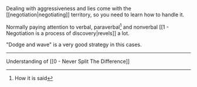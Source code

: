 Dealing with aggressiveness and lies come with the [[negotiation|negotiating]] territory, so you need to learn how to handle it.

Normally paying attention to verbal, paraverbal[^1] and nonverbal [[1 - Negotiation is a process of discovery|revels]] a lot.

"Dodge and wave" is a very good strategy in this cases.

---

Understanding of [[0 - Never Split The Difference]]

[^1]: How it is said

